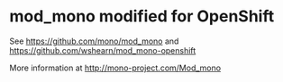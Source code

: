 # mod_mono modified for OpenShift

See
<https://github.com/mono/mod_mono>
and
<https://github.com/wshearn/mod_mono-openshift>

More information at
<http://mono-project.com/Mod_mono>
